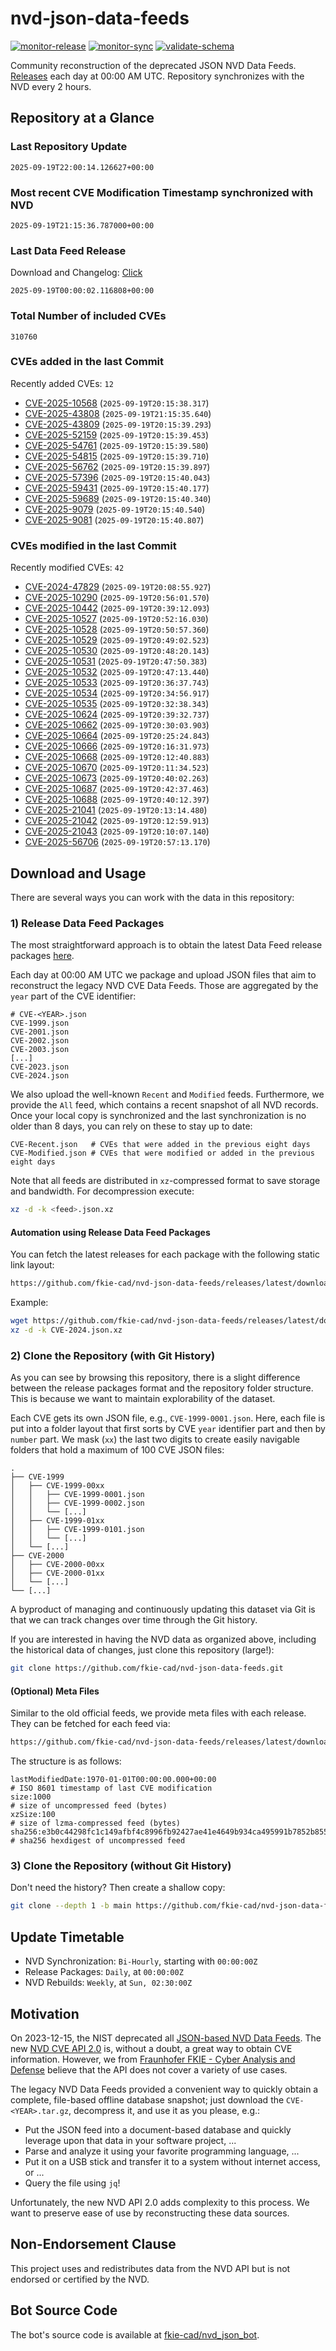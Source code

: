 # nvd-json-data-feeds

[![monitor-release](https://github.com/fkie-cad/nvd-json-data-feeds/actions/workflows/monitor_release.yml/badge.svg)](https://github.com/fkie-cad/nvd-json-data-feeds/actions/workflows/monitor_release.yml)
[![monitor-sync](https://github.com/fkie-cad/nvd-json-data-feeds/actions/workflows/monitor_sync.yml/badge.svg)](https://github.com/fkie-cad/nvd-json-data-feeds/actions/workflows/monitor_sync.yml)
[![validate-schema](https://github.com/fkie-cad/nvd-json-data-feeds/actions/workflows/validate_schema.yml/badge.svg)](https://github.com/fkie-cad/nvd-json-data-feeds/actions/workflows/validate_schema.yml)

Community reconstruction of the deprecated JSON NVD Data Feeds.
[Releases](https://github.com/fkie-cad/nvd-json-data-feeds/releases/latest) each day at 00:00 AM UTC.
Repository synchronizes with the NVD every 2 hours.

## Repository at a Glance

### Last Repository Update

```plain
2025-09-19T22:00:14.126627+00:00
```

### Most recent CVE Modification Timestamp synchronized with NVD

```plain
2025-09-19T21:15:36.787000+00:00
```

### Last Data Feed Release

Download and Changelog: [Click](https://github.com/fkie-cad/nvd-json-data-feeds/releases/latest)

```plain
2025-09-19T00:00:02.116808+00:00
```

### Total Number of included CVEs

```plain
310760
```

### CVEs added in the last Commit

Recently added CVEs: `12`

- [CVE-2025-10568](CVE-2025/CVE-2025-105xx/CVE-2025-10568.json) (`2025-09-19T20:15:38.317`)
- [CVE-2025-43808](CVE-2025/CVE-2025-438xx/CVE-2025-43808.json) (`2025-09-19T21:15:35.640`)
- [CVE-2025-43809](CVE-2025/CVE-2025-438xx/CVE-2025-43809.json) (`2025-09-19T20:15:39.293`)
- [CVE-2025-52159](CVE-2025/CVE-2025-521xx/CVE-2025-52159.json) (`2025-09-19T20:15:39.453`)
- [CVE-2025-54761](CVE-2025/CVE-2025-547xx/CVE-2025-54761.json) (`2025-09-19T20:15:39.580`)
- [CVE-2025-54815](CVE-2025/CVE-2025-548xx/CVE-2025-54815.json) (`2025-09-19T20:15:39.710`)
- [CVE-2025-56762](CVE-2025/CVE-2025-567xx/CVE-2025-56762.json) (`2025-09-19T20:15:39.897`)
- [CVE-2025-57396](CVE-2025/CVE-2025-573xx/CVE-2025-57396.json) (`2025-09-19T20:15:40.043`)
- [CVE-2025-59431](CVE-2025/CVE-2025-594xx/CVE-2025-59431.json) (`2025-09-19T20:15:40.177`)
- [CVE-2025-59689](CVE-2025/CVE-2025-596xx/CVE-2025-59689.json) (`2025-09-19T20:15:40.340`)
- [CVE-2025-9079](CVE-2025/CVE-2025-90xx/CVE-2025-9079.json) (`2025-09-19T20:15:40.540`)
- [CVE-2025-9081](CVE-2025/CVE-2025-90xx/CVE-2025-9081.json) (`2025-09-19T20:15:40.807`)


### CVEs modified in the last Commit

Recently modified CVEs: `42`

- [CVE-2024-47829](CVE-2024/CVE-2024-478xx/CVE-2024-47829.json) (`2025-09-19T20:08:55.927`)
- [CVE-2025-10290](CVE-2025/CVE-2025-102xx/CVE-2025-10290.json) (`2025-09-19T20:56:01.570`)
- [CVE-2025-10442](CVE-2025/CVE-2025-104xx/CVE-2025-10442.json) (`2025-09-19T20:39:12.093`)
- [CVE-2025-10527](CVE-2025/CVE-2025-105xx/CVE-2025-10527.json) (`2025-09-19T20:52:16.030`)
- [CVE-2025-10528](CVE-2025/CVE-2025-105xx/CVE-2025-10528.json) (`2025-09-19T20:50:57.360`)
- [CVE-2025-10529](CVE-2025/CVE-2025-105xx/CVE-2025-10529.json) (`2025-09-19T20:49:02.523`)
- [CVE-2025-10530](CVE-2025/CVE-2025-105xx/CVE-2025-10530.json) (`2025-09-19T20:48:20.143`)
- [CVE-2025-10531](CVE-2025/CVE-2025-105xx/CVE-2025-10531.json) (`2025-09-19T20:47:50.383`)
- [CVE-2025-10532](CVE-2025/CVE-2025-105xx/CVE-2025-10532.json) (`2025-09-19T20:47:13.440`)
- [CVE-2025-10533](CVE-2025/CVE-2025-105xx/CVE-2025-10533.json) (`2025-09-19T20:36:37.743`)
- [CVE-2025-10534](CVE-2025/CVE-2025-105xx/CVE-2025-10534.json) (`2025-09-19T20:34:56.917`)
- [CVE-2025-10535](CVE-2025/CVE-2025-105xx/CVE-2025-10535.json) (`2025-09-19T20:32:38.343`)
- [CVE-2025-10624](CVE-2025/CVE-2025-106xx/CVE-2025-10624.json) (`2025-09-19T20:39:32.737`)
- [CVE-2025-10662](CVE-2025/CVE-2025-106xx/CVE-2025-10662.json) (`2025-09-19T20:30:03.903`)
- [CVE-2025-10664](CVE-2025/CVE-2025-106xx/CVE-2025-10664.json) (`2025-09-19T20:25:24.843`)
- [CVE-2025-10666](CVE-2025/CVE-2025-106xx/CVE-2025-10666.json) (`2025-09-19T20:16:31.973`)
- [CVE-2025-10668](CVE-2025/CVE-2025-106xx/CVE-2025-10668.json) (`2025-09-19T20:12:40.883`)
- [CVE-2025-10670](CVE-2025/CVE-2025-106xx/CVE-2025-10670.json) (`2025-09-19T20:11:34.523`)
- [CVE-2025-10673](CVE-2025/CVE-2025-106xx/CVE-2025-10673.json) (`2025-09-19T20:40:02.263`)
- [CVE-2025-10687](CVE-2025/CVE-2025-106xx/CVE-2025-10687.json) (`2025-09-19T20:42:37.463`)
- [CVE-2025-10688](CVE-2025/CVE-2025-106xx/CVE-2025-10688.json) (`2025-09-19T20:40:12.397`)
- [CVE-2025-21041](CVE-2025/CVE-2025-210xx/CVE-2025-21041.json) (`2025-09-19T20:13:14.480`)
- [CVE-2025-21042](CVE-2025/CVE-2025-210xx/CVE-2025-21042.json) (`2025-09-19T20:12:59.913`)
- [CVE-2025-21043](CVE-2025/CVE-2025-210xx/CVE-2025-21043.json) (`2025-09-19T20:10:07.140`)
- [CVE-2025-56706](CVE-2025/CVE-2025-567xx/CVE-2025-56706.json) (`2025-09-19T20:57:13.170`)


## Download and Usage

There are several ways you can work with the data in this repository:

### 1) Release Data Feed Packages

The most straightforward approach is to obtain the latest Data Feed release packages [here](https://github.com/fkie-cad/nvd-json-data-feeds/releases/latest).

Each day at 00:00 AM UTC we package and upload JSON files that aim to reconstruct the legacy NVD CVE Data Feeds.
Those are aggregated by the `year` part of the CVE identifier:

```
# CVE-<YEAR>.json
CVE-1999.json
CVE-2001.json
CVE-2002.json
CVE-2003.json
[...]
CVE-2023.json
CVE-2024.json
```

We also upload the well-known `Recent` and `Modified` feeds.
Furthermore, we provide the `All` feed, which contains a recent snapshot of all NVD records.
Once your local copy is synchronized and the last synchronization is no older than 8 days, you can rely on these to stay up to date:

```plain
CVE-Recent.json   # CVEs that were added in the previous eight days
CVE-Modified.json # CVEs that were modified or added in the previous eight days
```

Note that all feeds are distributed in `xz`-compressed format to save storage and bandwidth.
For decompression execute:

```sh
xz -d -k <feed>.json.xz
```

#### Automation using Release Data Feed Packages

You can fetch the latest releases for each package with the following static link layout:

```sh
https://github.com/fkie-cad/nvd-json-data-feeds/releases/latest/download/CVE-<YEAR>.json.xz
```

Example:

```sh
wget https://github.com/fkie-cad/nvd-json-data-feeds/releases/latest/download/CVE-2024.json.xz
xz -d -k CVE-2024.json.xz
```

### 2) Clone the Repository (with Git History)

As you can see by browsing this repository, there is a slight difference between the release packages format and the repository folder structure.
This is because we want to maintain explorability of the dataset.

Each CVE gets its own JSON file, e.g., `CVE-1999-0001.json`.
Here, each file is put into a folder layout that first sorts by CVE `year` identifier part and then by `number` part.
We mask (`xx`) the last two digits to create easily navigable folders that hold a maximum of 100 CVE JSON files:

```plain
.
├── CVE-1999
│   ├── CVE-1999-00xx
│   │   ├── CVE-1999-0001.json
│   │   ├── CVE-1999-0002.json
│   │   └── [...]
│   ├── CVE-1999-01xx
│   │   ├── CVE-1999-0101.json
│   │   └── [...]
│   └── [...]
├── CVE-2000
│   ├── CVE-2000-00xx
│   ├── CVE-2000-01xx
│   └── [...]
└── [...]
```

A byproduct of managing and continuously updating this dataset via Git is that we can track changes over time through the Git history.

If you are interested in having the NVD data as organized above, including the historical data of changes, just clone this repository (large!):

```sh
git clone https://github.com/fkie-cad/nvd-json-data-feeds.git
```

#### (Optional) Meta Files

Similar to the old official feeds, we provide meta files with each release. They can be fetched for each feed via:

```sh
https://github.com/fkie-cad/nvd-json-data-feeds/releases/latest/download/CVE-<YEAR>.meta
```

The structure is as follows:

```plain
lastModifiedDate:1970-01-01T00:00:00.000+00:00                          # ISO 8601 timestamp of last CVE modification
size:1000                                                               # size of uncompressed feed (bytes)
xzSize:100                                                              # size of lzma-compressed feed (bytes)
sha256:e3b0c44298fc1c149afbf4c8996fb92427ae41e4649b934ca495991b7852b855 # sha256 hexdigest of uncompressed feed
```

### 3) Clone the Repository (without Git History)

Don't need the history? Then create a shallow copy:

```sh
git clone --depth 1 -b main https://github.com/fkie-cad/nvd-json-data-feeds.git
```


## Update Timetable

* NVD Synchronization: `Bi-Hourly`, starting with `00:00:00Z`
* Release Packages: `Daily`, at `00:00:00Z`
* NVD Rebuilds: `Weekly`, at `Sun, 02:30:00Z`


## Motivation

On 2023-12-15, the NIST deprecated all [JSON-based NVD Data Feeds](https://nvd.nist.gov/vuln/data-feeds#divRetirementBanner-1).
The new [NVD CVE API 2.0](https://nvd.nist.gov/developers/vulnerabilities) is, without a doubt, a great way to obtain CVE information.
However, we from [Fraunhofer FKIE - Cyber Analysis and Defense](https://www.fkie.fraunhofer.de/en/departments/cad.html) believe that the API does not cover a variety of use cases.

The legacy NVD Data Feeds provided a convenient way to quickly obtain a complete, file-based offline database snapshot; just download the `CVE-<YEAR>.tar.gz`, decompress it, and use it as you please, e.g.:

- Put the JSON feed into a document-based database and quickly leverage upon that data in your software project, ...
- Parse and analyze it using your favorite programming language, ...
- Put it on a USB stick and transfer it to a system without internet access, or ...
- Query the file using `jq`!

Unfortunately, the new NVD API 2.0 adds complexity to this process.
We want to preserve ease of use by reconstructing these data sources.

## Non-Endorsement Clause

This project uses and redistributes data from the NVD API but is not endorsed or certified by the NVD.

## Bot Source Code

The bot's source code is available at [fkie-cad/nvd\_json\_bot](https://github.com/fkie-cad/nvd_json_bot).